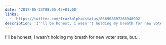 ```yaml
---
date: '2017-05-23T08:05:45+01:00'
links:
  - 'https://twitter.com/fraz3alpha/status/866908897268948992'
description: 'I''ll be honest, I wasn''t holding my breath for new voter stats, but... '
---
```

I'll be honest, I wasn't holding my breath for new voter stats, but... 
